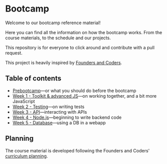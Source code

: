 # Bootcamp

Welcome to our bootcamp reference material!

Here you can find all the information on how the bootcamp works. From the course materials, to the schedule and our projects.

This repository is for everyone to click around and contribute with a pull request.

This project is heavily inspired by [Founders and Coders](https://foundersandcoders.com/).


## Table of contents

- [Prebootcamp](prebootcamp/README.md)—or what you should do before the bootcamp
- [Week 1 - Toolkit & advanced JS](week-1/README.md)—on working together, and a bit more JavaScript
- [Week 2 - Testing](week-2/README.md)—on writing tests
- [Week 3 - API](week-3/README.md)—interacting with APIs
- [Week 4 - Node.js](week-4/README.md)—beginning to write backend code
- [Week 5 - Database](week-5/README.md)—using a DB in a webapp

## Planning

The course material is developed following the Founders and Coders' [curriculum planning](https://github.com/foundersandcoders/master-reference/tree/master/curriculum-planning).
